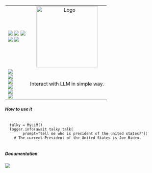 
<table style="border: 1px solid transparent">
  <tr>
    <td>
<a href="https://talkytrader.github.io/wiki/"><img src="https://img.shields.io/badge/Wiki-%23000000.svg?style=for-the-badge&logo=wikipedia&logoColor=white"></a>
<a href="https://github.com/mraniki/tt/"><img src="https://img.shields.io/badge/github-%23000000.svg?style=for-the-badge&logo=github&logoColor=white"></a>
<a href="https://coindrop.to/mraniki"><img src="https://img.shields.io/badge/tips-000000?style=for-the-badge&logo=buymeacoffee&logoColor=white"></a><br>
<a href="https://hub.docker.com/r/mraniki/tt"><img src="https://img.shields.io/docker/pulls/mraniki/tt?style=for-the-badge"></a>
<a href="https://t.me/TTTalkyTraderChat/1"><img src="https://img.shields.io/badge/talky-blue?style=for-the-badge&logo=telegram&logoColor=white"></a><br>
       </td>
    <td align="center"><img width="200" alt="Logo" src="https://github.com/mraniki/MyLLM/assets/8766259/879274c7-d2ac-4db6-a24e-1c9d264670e1"></td>
  </tr>
  <tr>
    <td>
      <a href="https://pypi.org/project/myllm/"><img src="https://img.shields.io/pypi/v/myllm?style=for-the-badge&logo=PyPI&logoColor=white"></a><br>
      <a href="https://pypi.org/project/myllm/"><img src="https://img.shields.io/pypi/dm/myllm?style=for-the-badge&logo=PyPI&logoColor=white"></a><br>
      <a href="https://github.com/mraniki/myllm/"><img src="https://img.shields.io/github/actions/workflow/status/mraniki/myllm/%F0%9F%91%B7Flow.yml?style=for-the-badge&logo=GitHub&logoColor=white"></a><br>
      <a href="https://talky.readthedocs.io/projects/myllm/"><img src="https://readthedocs.org/projects/myllm/badge/?version=latest&style=for-the-badge"></a><br>
      <a href="https://codebeat.co/projects/github-com-mraniki-myllm-main"><img src="https://codebeat.co/badges/0567b9d9-3cbb-4263-80ec-8ac8043332ea"/></a> <br>
      <a href="https://codecov.io/gh/mraniki/myllm"><img src="https://codecov.io/gh/mraniki/myllm/branch/main/graph/badge.svg?token=WAHUEMAJN6"/></a><br>
    </td>
    <td align="left"> 
Interact with LLM in simple way.<br>
  </td>   
  </tr>
</table>

<h5>How to use it</h5>
<pre>
<code>
  talky = MyLLM()
  logger.info(await talky.talk(
        prompt="tell me who is president of the united states?"))
    # The current President of the United States is Joe Biden.
</code>
</pre>

<h5>Documentation</h5>
<a href="https://talky.readthedocs.io/projects/myllm/en/latest/"><img src="https://img.shields.io/badge/Documentation-000000?style=for-the-badge&logo=readthedocs&logoColor=white"></a><br>




